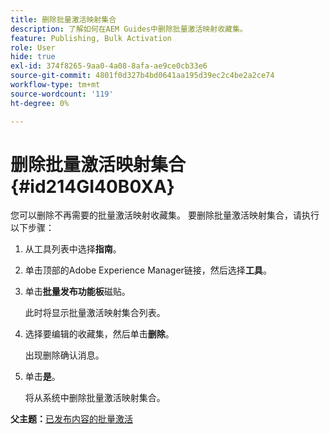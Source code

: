 ```yaml
---
title: 删除批量激活映射集合
description: 了解如何在AEM Guides中删除批量激活映射收藏集。
feature: Publishing, Bulk Activation
role: User
hide: true
exl-id: 374f8265-9aa0-4a08-8afa-ae9ce0cb33e6
source-git-commit: 4801f0d327b4bd0641aa195d39ec2c4be2a2ce74
workflow-type: tm+mt
source-wordcount: '119'
ht-degree: 0%

---
```


# 删除批量激活映射集合 {#id214GI40B0XA}

您可以删除不再需要的批量激活映射收藏集。 要删除批量激活映射集合，请执行以下步骤：

1. 从工具列表中选择&#x200B;**指南**。

1. 单击顶部的Adobe Experience Manager链接，然后选择&#x200B;**工具**。

1. 单击&#x200B;**批量发布功能板**&#x200B;磁贴。

   此时将显示批量激活映射集合列表。

1. 选择要编辑的收藏集，然后单击&#x200B;**删除**。

   出现删除确认消息。

1. 单击&#x200B;**是**。

   将从系统中删除批量激活映射集合。


**父主题：**[&#x200B;已发布内容的批量激活](conf-bulk-activation.md)
